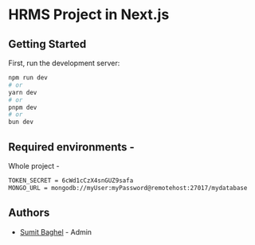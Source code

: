 # HRMS Project in Next.js

## Getting Started

First, run the development server:

```bash
npm run dev
# or
yarn dev
# or
pnpm dev
# or
bun dev
```

## Required environments - 

Whole project -

```bash
TOKEN_SECRET = 6cWd1cCzX4snGUZ9safa
MONGO_URL = mongodb://myUser:myPassword@remotehost:27017/mydatabase
```

## Authors

- [Sumit Baghel](https://github.com/Baghel-sumit) - Admin


